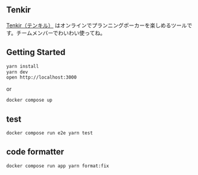 ## Tenkir

[Tenkir（テンキル）](https://tenkir.fly.dev/) はオンラインでプランニングポーカーを楽しめるツールです。チームメンバーでわいわい使ってね。

## Getting Started

```bash
yarn install
yarn dev
open http://localhost:3000
```

or

```bash
docker compose up
```

## test

```bash
docker compose run e2e yarn test
```
## code formatter

```bash
docker compose run app yarn format:fix
```
